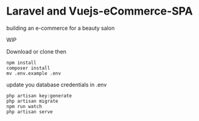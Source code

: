 # Laravel and Vuejs-eCommerce-SPA
building an e-commerce for a beauty salon

WIP

Download or clone then

```
npm install
composer install
mv .env.example .env
```
update you database credentials in .env
```
php artisan key:generate
php artisan migrate
npm run watch
php artisan serve
```


